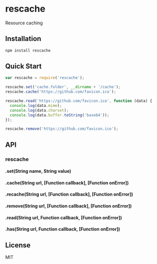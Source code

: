 rescache
==========

Resource caching


## Installation
```bash
npm install rescache
```

## Quick Start
```javascript
var rescache = require('rescache');

rescache.set('cache.folder', __dirname + '/cache');
rescache.cache('https://github.com/favicon.ico');

rescache.read('https://github.com/favicon.ico', function (data) {
  console.log(data.mime);
  console.log(data.charset);
  console.log(data.buffer.toString('base64'));
});

rescache.remove('https://github.com/favicon.ico');
```

## API
### rescache
#### .set(String name, String value)
#### .cache(String url, [Function callback], [Function onError])
#### .recache(String url, [Function callback], [Function onError])
#### .remove(String url, [Function callback], [Function onError])
#### .read(String url, Function callback, [Function onError])
#### .has(String url, Function callback, [Function onError])

## License

  MIT
